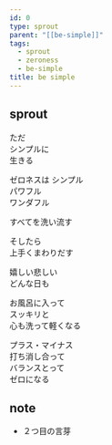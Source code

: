 ```yaml
---
id: 0
type: sprout
parent: "[[be-simple]]"
tags:
  - sprout
  - zeroness
  - be-simple
title: be simple
---
```

## sprout
ただ  
シンプルに  
生きる

ゼロネスは
シンプル  
パワフル  
ワンダフル
 
すべてを洗い流す  

そしたら  
上手くまわりだす  

嬉しい悲しい  
どんな日も

お風呂に入って  
スッキリと  
心も洗って軽くなる
 
プラス・マイナス  
打ち消し合って  
バランスとって  
ゼロになる  
## note
- ２つ目の言芽

